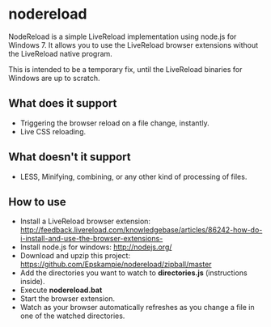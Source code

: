 # nodereload

NodeReload is a simple LiveReload implementation using node.js for Windows 7. It allows you to use the LiveReload browser extensions without the LiveReload native program.

This is intended to be a temporary fix, until the LiveReload binaries for Windows are up to scratch.

## What does it support

* Triggering the browser reload on a file change, instantly.
* Live CSS reloading.

## What doesn't it support

* LESS, Minifying, combining, or any other kind of processing of files.

## How to use

* Install a LiveReload browser extension: http://feedback.livereload.com/knowledgebase/articles/86242-how-do-i-install-and-use-the-browser-extensions-
* Install node.js for windows: http://nodejs.org/
* Download and upzip this project: https://github.com/Epskampie/nodereload/zipball/master
* Add the directories you want to watch to __directories.js__ (instructions inside).
* Execute __nodereload.bat__
* Start the browser extension.
* Watch as your browser automatically refreshes as you change a file in one of the watched directories.